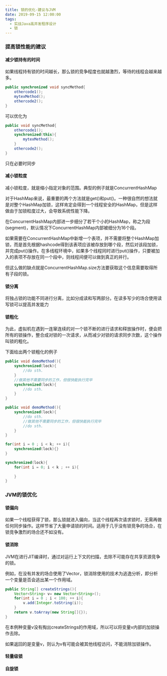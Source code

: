 ```yaml
---
title: 锁的优化-建议与JVM
date: 2019-09-15 12:00:00
tags:
  - 实战Java高并发程序设计
  - 锁
---
```


### 提高锁性能的建议

#### 减少锁持有的时间

如果线程持有锁的时间越长，那么锁的竞争程度也就越激烈，等待的线程会越来越多。

```java
public synchronized void syncMethod{
	othercode1();
	mytexMethod();
	othercode2();
}
```

可以优化为

```java
public void syncMethod{
	othercode1();
	synchronized(this){
		mytexMethod();
	}
	othercode2();
}
```

只在必要时同步

#### 减小锁粒度

减小锁粒度，就是缩小指定对象的范围。典型的例子就是ConcurrentHashMap

对于HashMap来说，最重要的两个方法就是get()和put()。一种很自然的想法就是对整个HashMap加锁，这样肯定会得到一个线程安全的HashMap，但是这样做由于加锁粒度过大，会导致系统性能下降。

在ConcurrentHashMap内部进一步细分了若干个小的HashMap，称之为段(segment)，默认情况下ConcurrentHashMap内部被细分为16个段。

如果需要在ConcurrentHashMap中新增一个表项，并不需要将整个HashMap加锁，而是首先根据hashcode得到该表项应该被存放到哪个段，然后对该段加锁，并完成put()操作。在多线程环境中，如果多个线程同时进行put()操作，只要被加入的表项不存放在同一个段中，则线程间便可以做到真正的并行。

但这么做的缺点就是ConcurrentHashMap.size方法要获取这个信息需要取得所有子段的锁。

#### 锁分离

将独占锁的功能不同进行分离，比如分成读和写两部分。在读多写少的场合使用读写锁可以提高并发能力

#### 锁粗化

为此，虚拟机在遇到一连窜连续的对一个锁不断的进行请求和释放操作时，便会把所有的锁操作，整合成对锁的一次请求，从而减少对锁的请求同步次数，这个操作叫锁的粗化。

下面给出两个锁粗化的例子

```java
public void demoMethod(){
    synchronized(lock){
        //do sth.
    }
    //做其他不需要同步的工作，但很快能执行完毕
    synchronized(lock){
        //do sth.
    }
}
```

```java
public void demoMethod(){
    synchronized(lock){
        //do sth.
        //做其他不需要同步的工作，但很快能执行完毕
        //do sth.
    }
}

```

```java
for(int i = 0 ; i < k; ++ i){
	synchronized(lock){}
}
```

```java
synchronized(lock){
	for(int i = 0; i < k ; ++ i){
	
	}
}
```

### JVM的锁优化

#### 锁偏向

如果一个线程获得了锁，那么锁就进入偏向，当这个线程再次请求锁时，无需再做任何同步操作。这样节省了大量申请锁的时间。适用于几乎没有锁竞争的场合，在锁竞争激烈的场合还不如没有。

#### 锁消除

JVM在进行JIT编译时，通过对运行上下文的扫描，去除不可能存在共享资源竞争的锁。

例如，在没有并发的场合使用了Vector，锁消除使用的技术为逃逸分析，即分析一个变量是否会逃出某一个作用域。

```java
public String[] createStrings(){
	Vector<String> v= new Vector<String>();
    for(int i = 0 ; i < 100; ++ i){
        v.add(Integer.toString(i));
    }
    return v.toArray(new String[]{});
}
```

在本例种变量v没有掏出createStrings的作用域，所以可以将变量v内部的加锁操作去除。

如果返回的是变量v，则认为v有可能会被其他线程访问，不能消除加锁操作。

#### 轻量级锁

#### 自旋锁